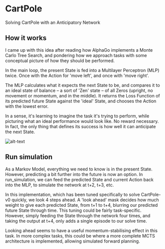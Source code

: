 # CartPole
Solving CartPole with an Anticipatory Network

## How it works
I came up with this idea after reading how AlphaGo implements a Monte Carlo Tree Search, and pondering how we approach tasks with some conceptual picture of how they should be performed.

In the main loop, the present State is fed into a Multilayer Perceptron (MLP) twice. Once with the Action for 'move left', and once with 'move right'.

The MLP calculates what it expects the next State to be, and compares it to an ideal state of balance – a sort of 'Zen' state – of all Zeros (upright, no movement or momentum, and in the middle). It returns the Loss Function of its predicted future State against the 'ideal' State, and chooses the Action with the lowest error.

In a sense, it's learning to imagine the task it's trying to perform, while picturing what an ideal performance would look like. No reward necessary. In fact, the only thing that defines its success is how well it can anticipate the next State.

![alt-text](https://i.imgur.com/UI3nbsg.png)

## Run simulation
As a Markov Model, everything we need to know is in the present State. However, predicting a bit further into the future is now an option. In run_simulation, we can feed the predicted State and current Action back into the MLP, to simulate the network at t+2, t+3, etc.

In this implementation, which has been tuned specifically to solve CartPole-v0 quickly, we look 4 steps ahead. A 'look ahead' mask decides how much weight to give each predicted State, from t+1 to t+4, blurring our predicted future State through time. This tuning could be fairly task-specific. However, simply feeding the State through the network four times, and taking the output at t+4, only adds a single episode to our solve time.

Looking ahead seems to have a useful momentum-stabilising effect in this task. In more complex tasks, this could be where a more complete MCTS architecture is implemented, allowing simulated forward planning.
